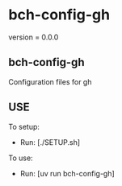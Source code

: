 # bch-config-gh

version = 0.0.0

## bch-config-gh

Configuration files for gh

## USE

To setup:
- Run: [./SETUP.sh]

To use:
- Run: [uv run bch-config-gh]
